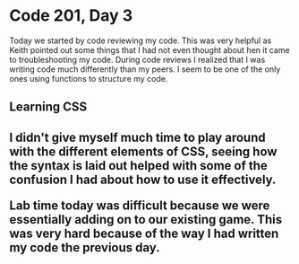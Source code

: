 <h1>Code 201, Day 3</h1>
  <p>
    Today we started by code reviewing my code. This was very helpful as Keith pointed out some things that I had not even thought about hen it came to troubleshooting my code.
    During code reviews I realized that I was writing code much differently than my peers. I seem to be one of the only ones using functions to structure my code.
  </p>
  <h2>Learning CSS<h2>
  <p>
    I didn't give myself much time to play around with the different elements of CSS, seeing how the syntax is laid out helped with some of the confusion I had about how to use it effectively.
  </p>
  <p>
    Lab time today was difficult because we were essentially adding on to our existing game. This was very hard because of the way I had written my code the previous day.
  </p>
